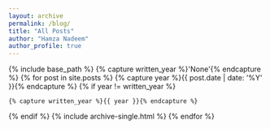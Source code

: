 ```yaml
---
layout: archive
permalink: /blog/
title: "All Posts"
author: "Hamza Nadeem"
author_profile: true
---
```


{% include base_path %}
{% capture written_year %}'None'{% endcapture %}
{% for post in site.posts %}
  {% capture year %}{{ post.date | date: '%Y' }}{% endcapture %}
  {% if year != written_year %}
   <!-- <h2 id="{{ year | slugify }}" class="archive__subtitle">{{ year }}</h2> -->
    {% capture written_year %}{{ year }}{% endcapture %}
  {% endif %}
  {% include archive-single.html %}
{% endfor %}
